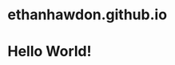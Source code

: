 # ethanhawdon.github.io
<html>
  <body>
    <h1>Hello World!</h1>
    <script>
      alert("Hello World");
    </script>
  </body>
</html>
